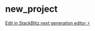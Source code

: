 # new_project

[Edit in StackBlitz next generation editor ⚡️](https://stackblitz.com/~/github.com/ajinkyaswami1999/new_project)